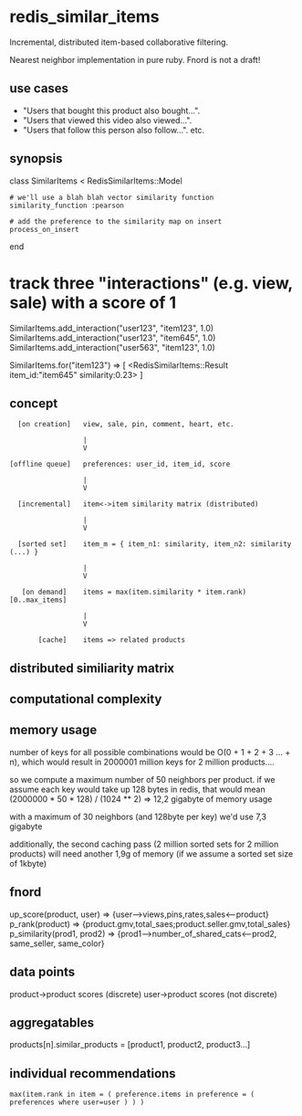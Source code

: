 redis_similar_items
===================

Incremental, distributed item-based collaborative filtering. 

Nearest neighbor implementation in pure ruby. Fnord is not a draft!



use cases
---------

+ "Users that bought this product also bought...". 
+ "Users that viewed this video also viewed...". 
+ "Users that follow this person also follow...". 
etc.



synopsis
--------


  class SimilarItems < RedisSimilarItems::Model

    # we'll use a blah blah vector similarity function
    similarity_function :pearson

    # add the preference to the similarity map on insert
    process_on_insert

  end


  # track three "interactions" (e.g. view, sale) with a score of 1
  SimilarItems.add_interaction("user123", "item123", 1.0)
  SimilarItems.add_interaction("user123", "item645", 1.0)
  SimilarItems.add_interaction("user563", "item123", 1.0)


  SimilarItems.for("item123") 
    => [ <RedisSimilarItems::Result item_id:"item645" similarity:0.23> ]




concept
-------

      [on creation]   view, sale, pin, comment, heart, etc.
             
                      |
                      V
                      
    [offline queue]   preferences: user_id, item_id, score
             
                      |
                      V
             
      [incremental]   item<->item similarity matrix (distributed)

                      |
                      V

      [sorted set]    item_m = { item_n1: similarity, item_n2: similarity (...) }

                      |
                      V

       [on demand]    items = max(item.similarity * item.rank)[0..max_items]

                      |
                      V

           [cache]    items => related products






distributed similiarity matrix
------------------------------




computational complexity
------------------------




memory usage
------------

number of keys for all possible combinations would be O(0 + 1 + 2 + 3 ... + n), which would result in
2000001 million keys for 2 million products....

so we compute a maximum number of 50 neighbors per product. if we assume each key would take up 128 bytes
in redis, that would mean (2000000 * 50 * 128) / (1024 ** 2) => 12,2 gigabyte of memory usage

with a maximum of 30 neighbors (and 128byte per key) we'd use 7,3 gigabyte

additionally, the second caching pass (2 million sorted sets for 2 million products) will need another 1,9g
of memory (if we assume a sorted set size of 1kbyte) 






fnord
-----

  up_score(product, user)     => {user-->views,pins,rates,sales<--product}
  p_rank(product)             => {product.gmv,total_saes;product.seller.gmv,total_sales}
  p_similarity(prod1, prod2)  => {prod1-->number_of_shared_cats<--prod2, same_seller, same_color}



data points
-----------
  
  product->product scores (discrete)
  user->product scores (not discrete)



aggregatables
-------------
  
  products[n].similar_products = [product1, product2, product3...]



individual recommendations
--------------------------

    max(item.rank in item = ( preference.items in preference = ( preferences where user=user ) ) )

